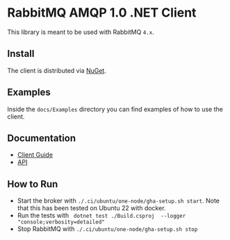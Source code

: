 # RabbitMQ AMQP 1.0 .NET Client

This library is meant to be used with RabbitMQ `4.x`.


## Install

The client is distributed via [NuGet](https://www.nuget.org/packages/RabbitMQ.AMQP.Client/).

## Examples

Inside the `docs/Examples` directory you can find examples of how to use the client.


## Documentation

- [Client Guide](https://www.rabbitmq.com/client-libraries/amqp-client-libraries)
- [API](https://rabbitmq.github.io/rabbitmq-amqp-dotnet-client/api/RabbitMQ.AMQP.Client.html)


## How to Run

- Start the broker with `./.ci/ubuntu/one-node/gha-setup.sh start`. Note that this has been tested on Ubuntu 22 with docker.
- Run the tests with ` dotnet test ./Build.csproj  --logger "console;verbosity=detailed"`
- Stop RabbitMQ with `./.ci/ubuntu/one-node/gha-setup.sh stop`
